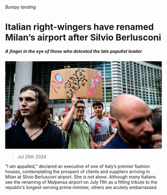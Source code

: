 ###### Bumpy landing

# Italian right-wingers have renamed Milan’s airport after Silvio Berlusconi 

##### A finger in the eye of those who detested the late populist leader 

![image](images/20240727_EUP504.jpg) 

> Jul 25th 2024 

“I am appalled,” declared an executive of one of Italy’s premier fashion houses, contemplating the prospect of clients and suppliers arriving in Milan at Silvio Berlusconi airport. She is not alone. Although many Italians see the renaming of Malpensa airport on July 11th as a fitting tribute to the republic’s longest-serving prime minister, others are acutely embarrassed. 

